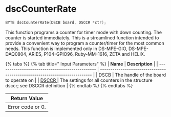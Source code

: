 # dscCounterRate

```c
BYTE dscCounterRate(DSCB board, DSCCR *ctr);
```

This function programs a counter for timer mode with down counting. The counter is started immediately. This is a streamlined function intended to provide a convenient way to program a counter/timer for the most common needs. This function is implemented only in DS-MPE-GIO, DS-MPE-DAQ0804, ARIES, P104-GPIO96, Ruby-MM-1616, ZETA and HELIX.

{% tabs %}
{% tab title=" Input Parameters" %}
| **Name**                                        | **Description**                                                            |
| ----------------------------------------------- | -------------------------------------------------------------------------- |
| DSCB                                            | The handle of the board to operate on                                      |
| [DSCCR ](../15.-structure-definitions/dsccr.md) | The settings for all counters in the structure dsccr; see DSCCR definition |
{% endtab %}
{% endtabs %}

| Return Value     |
| ---------------- |
| Error code or 0. |
